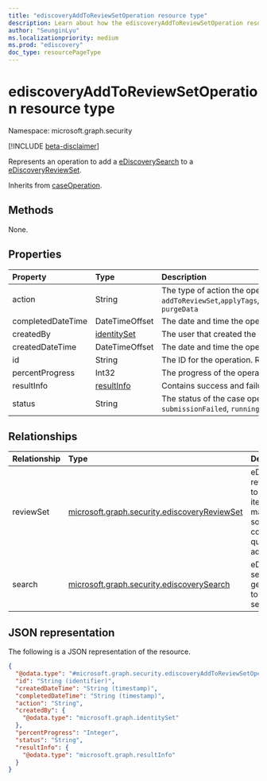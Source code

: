 ```yaml
---
title: "ediscoveryAddToReviewSetOperation resource type"
description: Learn about how the ediscoveryAddToReviewSetOperation resource type represents an operation to add a eDiscoverySearch to a eDiscoveryReviewSet.
author: "SeunginLyu"
ms.localizationpriority: medium
ms.prod: "ediscovery"
doc_type: resourcePageType
---
```


# ediscoveryAddToReviewSetOperation resource type

Namespace: microsoft.graph.security

[!INCLUDE [beta-disclaimer](../../includes/beta-disclaimer.md)]

Represents an operation to add a [eDiscoverySearch](../resources/security-ediscoverysearch.md) to a [eDiscoveryReviewSet](../resources/security-ediscoveryreviewset.md).

Inherits from [caseOperation](../resources/security-caseoperation.md).

## Methods
None.
## Properties
|Property|Type|Description|
|:---|:---|:---|
|action|String| The type of action the operation represents. Possible values are: `addToReviewSet`,`applyTags`,`contentExport`,`convertToPdf`,`estimateStatistics`, `purgeData`|
|completedDateTime|DateTimeOffset| The date and time the operation was completed. |
|createdBy|[identitySet](../resources/identityset.md)| The user that created the operation. |
|createdDateTime|DateTimeOffset| The date and time the operation was created. |
|id|String| The ID for the operation. Read-only. |
|percentProgress|Int32| The progress of the operation. |
|resultInfo|[resultInfo](../resources/resultinfo.md)| Contains success and failure-specific result information. |
|status|String| The status of the case operation. Possible values are: `notStarted`, `submissionFailed`, `running`, `succeeded`, `partiallySucceeded`, `failed`.|

## Relationships
|Relationship|Type|Description|
|:---|:---|:---|
|reviewSet|[microsoft.graph.security.ediscoveryReviewSet](../resources/security-ediscoveryreviewset.md)|eDiscovery review set to which items matching source collection query gets added.|
|search|[microsoft.graph.security.ediscoverySearch](../resources/security-ediscoverysearch.md)|eDiscovery search that gets added to review set.|

## JSON representation
The following is a JSON representation of the resource.
<!-- {
  "blockType": "resource",
  "keyProperty": "id",
  "@odata.type": "microsoft.graph.security.ediscoveryAddToReviewSetOperation",
  "baseType": "microsoft.graph.security.caseOperation",
  "openType": false
}
-->
``` json
{
  "@odata.type": "#microsoft.graph.security.ediscoveryAddToReviewSetOperation",
  "id": "String (identifier)",
  "createdDateTime": "String (timestamp)",
  "completedDateTime": "String (timestamp)",
  "action": "String",
  "createdBy": {
    "@odata.type": "microsoft.graph.identitySet"
  },
  "percentProgress": "Integer",
  "status": "String",
  "resultInfo": {
    "@odata.type": "microsoft.graph.resultInfo"
  }
}
```

